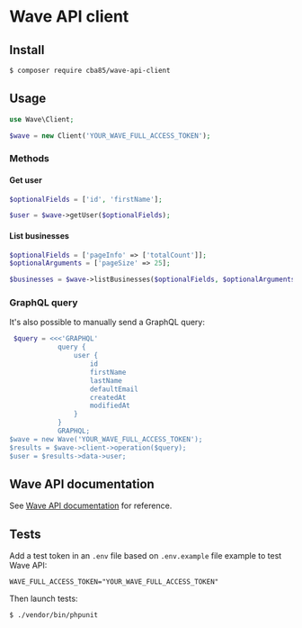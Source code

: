 # Wave API client

## Install

```bash
$ composer require cba85/wave-api-client
```

## Usage

```php
use Wave\Client;

$wave = new Client('YOUR_WAVE_FULL_ACCESS_TOKEN');
```

### Methods

#### Get user

```php
$optionalFields = ['id', 'firstName'];

$user = $wave->getUser($optionalFields);
```

#### List businesses

```php
$optionalFields = ['pageInfo' => ['totalCount']];
$optionalArguments = ['pageSize' => 25];

$businesses = $wave->listBusinesses($optionalFields, $optionalArguments);
```

### GraphQL query

It's also possible to manually send a GraphQL query:

```php
 $query = <<<'GRAPHQL'
            query {
                user {
                    id
                    firstName
                    lastName
                    defaultEmail
                    createdAt
                    modifiedAt
                }
            }
            GRAPHQL;
$wave = new Wave('YOUR_WAVE_FULL_ACCESS_TOKEN');
$results = $wave->client->operation($query);
$user = $results->data->user;
```

## Wave API documentation

See [Wave API documentation](https://developer.waveapps.com/hc/en-us/articles/360019968212) for reference.

## Tests

Add a test token in an `.env` file based on `.env.example` file example to test Wave API:

```
WAVE_FULL_ACCESS_TOKEN="YOUR_WAVE_FULL_ACCESS_TOKEN"
```

Then launch tests:

```bash
$ ./vendor/bin/phpunit
```
